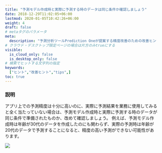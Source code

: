 ```yaml
---
title: "予測モデル作成時と実際に予測する時のデータは同じ条件か確認しましょう"
date: 2018-12-29T11:02:05+06:00
lastmod: 2020-01-05T10:42:26+06:00
weight: 4
draft: false
# metaタグのパラメータ
meta:
  description: "予測分析ツールPrediction Oneが提案する精度改善のための改善ヒントについて説明するページです。"
# クラウド・デスクトップ限定ページの場合は片方のみtrueにする
visible:
  is_cloud_only: false
  is_desktop_only: false
# 検索でヒットする文字列の指定
keywords:
  ["ヒント","改善ヒント","tips",]
toc: true
---
```


### 説明

アプリ上での予測精度は十分に高いのに、実際に予測結果を業務に使用してみると全く当たっていない場合は、予測モデル作成時と実際に予測する時のデータが同じ条件で準備されたものか、改めて確認しましょう。
例えば、予測モデル作成時は年齢が30代のデータを作成したのにも関わらず、実際の予測時は年齢が20代のデータで予測することになると、精度の高い予測ができない可能性があります。

![](../img/t_slide.png)


